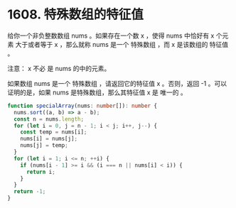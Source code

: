 # 1608. 特殊数组的特征值

给你一个非负整数数组 nums 。如果存在一个数 x ，使得 nums 中恰好有 x 个元素 大于或者等于 x ，那么就称 nums 是一个 特殊数组 ，而 x 是该数组的 特征值 。

注意： x 不必 是 nums 的中的元素。

如果数组 nums 是一个 特殊数组 ，请返回它的特征值 x 。否则，返回 -1 。可以证明的是，如果 nums 是特殊数组，那么其特征值 x 是 唯一的 。

```ts
function specialArray(nums: number[]): number {
  nums.sort((a, b) => a - b);
  const n = nums.length;
  for (let i = 0, j = n - 1; i < j; i++, j--) {
    const temp = nums[i];
    nums[i] = nums[j];
    nums[j] = temp;
  }
  for (let i = 1; i <= n; ++i) {
    if (nums[i - 1] >= i && (i === n || nums[i] < i)) {
      return i;
    }
  }
  return -1;
}
```
